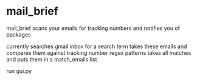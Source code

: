 # mail_brief
mail_brief scans your emails for tracking numbers and notifies you of packages


currently searches gmail inbox for a search term
takes these emails and compares them against tracking number regex patterns
takes all matches and puts them in a match_emails list

run gui.py
